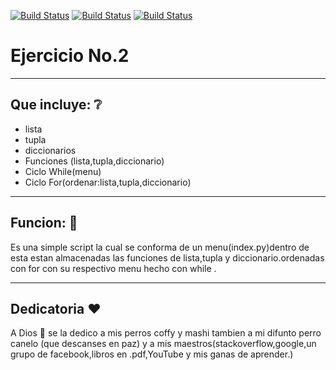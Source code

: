 [![Build Status](https://img.shields.io/badge/Python-3.7-green?logo=python)]()
[![Build Status](https://img.shields.io/badge/Ejercicio-2-red?logo=git)]()
[![Build Status](https://img.shields.io/badge/Build-VSC-Violet?logo=visual-studio-code)]()
# Ejercicio No.2
-------------------------------------------------
## Que incluye: :grey_question:
* lista
* tupla
* diccionarios
* Funciones (lista,tupla,diccionario)
* Ciclo While(menu)
* Ciclo For(ordenar:lista,tupla,diccionario)
---------------------------------------------------
## Funcion: :eyes:

Es una simple script la cual se conforma de un menu(index.py)dentro de esta estan almacenadas las funciones de lista,tupla y diccionario.ordenadas con for con su respectivo menu hecho con while .

-----------------------------------------------------------------------------------------------------------------------
## Dedicatoria :heart:
A Dios :pray:
se la dedico a mis perros coffy y mashi 
tambien a mi difunto perro canelo (que descanses en paz)
y a mis maestros(stackoverflow,google,un grupo de facebook,libros en .pdf,YouTube y mis ganas de aprender.)
